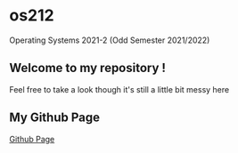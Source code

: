 # os212
Operating Systems 2021-2 (Odd Semester 2021/2022)

## Welcome to my repository !
Feel free to take a look though it's still a little bit messy here

## My Github Page
[Github Page](https://ajierestus.github.io/os212/)

